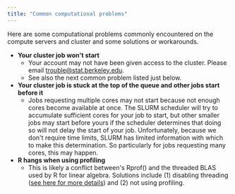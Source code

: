 ```yaml
---
title: "Common computational problems"
---
```

Here are some computational problems commonly encountered on the compute
servers and cluster and some solutions or workarounds.

- **Your cluster job won't start**
  - Your account may not have been given access to the cluster. Please
    email <trouble@stat.berkeley.edu>.
  - See also the next common problem listed just below.
- **Your cluster job is stuck at the top of the queue and other jobs
  start before it**
  - Jobs requesting multiple cores may not start because not enough
    cores become available at once. The SLURM scheduler will try to
    accumulate sufficient cores for your job to start, but other smaller
    jobs may start before yours if the scheduler determines that doing
    so will not delay the start of your job. Unfortunately, because we
    don't require time limits, SLURM has limited information with which
    to make this determination. So particularly for jobs requesting many
    cores, this may happen. 
- **R hangs when using profiling**
  - This is likely a conflict between's Rprof() and the threaded BLAS
    used by R for linear algebra. Solutions include (1) disabling
    threading ([see here for more details](./linear-algebra-using-blas.md)) and (2) not
    using profiling.
